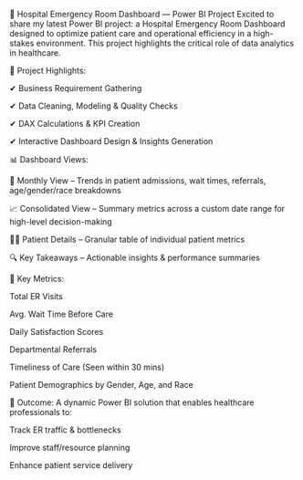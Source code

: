  
 🏥 Hospital Emergency Room Dashboard — Power BI Project
Excited to share my latest Power BI project: a Hospital Emergency Room Dashboard designed to optimize patient care and operational efficiency in a high-stakes environment. This project highlights the critical role of data analytics in healthcare.

🔧 Project Highlights:

✔ Business Requirement Gathering

✔ Data Cleaning, Modeling & Quality Checks

✔ DAX Calculations & KPI Creation

✔ Interactive Dashboard Design & Insights Generation


📊 Dashboard Views:

📅 Monthly View – Trends in patient admissions, wait times, referrals, age/gender/race breakdowns


📈 Consolidated View – Summary metrics across a custom date range for high-level decision-making


👩‍⚕️ Patient Details – Granular table of individual patient metrics


🔍 Key Takeaways – Actionable insights & performance summaries


🚀 Key Metrics:

Total ER Visits


Avg. Wait Time Before Care

Daily Satisfaction Scores

Departmental Referrals

Timeliness of Care (Seen within 30 mins)

Patient Demographics by Gender, Age, and Race

🧠 Outcome: A dynamic Power BI solution that enables healthcare professionals to:

Track ER traffic & bottlenecks

Improve staff/resource planning

Enhance patient service delivery



